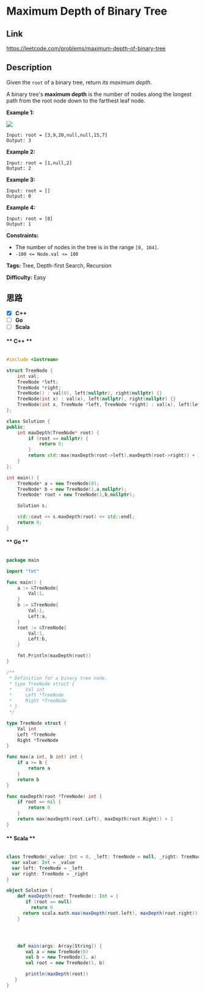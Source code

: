 


# Maximum Depth of Binary Tree

## Link

https://leetcode.com/problems/maximum-depth-of-binary-tree


## Description

Given the `root` of a binary tree, return _its maximum depth_.

A binary tree's **maximum depth**  is the number of nodes along the longest
path from the root node down to the farthest leaf node.



**Example 1:**

![](https://assets.leetcode.com/uploads/2020/11/26/tmp-tree.jpg)
            Input: root = [3,9,20,null,null,15,7]    Output: 3    

**Example 2:**
            Input: root = [1,null,2]    Output: 2    

**Example 3:**
            Input: root = []    Output: 0    

**Example 4:**
            Input: root = [0]    Output: 1    



**Constraints:**

  * The number of nodes in the tree is in the range `[0, 104]`.
  * `-100 <= Node.val <= 100`


**Tags:** Tree, Depth-first Search, Recursion

**Difficulty:** Easy

## 思路

[title]: https://leetcode.com/problems/maximum-depth-of-binary-tree


- [X] **C++**
- [ ] **Go**
- [ ] **Scala**

<!-- tabs:start -->

#### ** C++ **

``` cpp

#include <iostream>

struct TreeNode {
    int val;
    TreeNode *left;
    TreeNode *right;
    TreeNode() : val(0), left(nullptr), right(nullptr) {}
    TreeNode(int x) : val(x), left(nullptr), right(nullptr) {}
    TreeNode(int x, TreeNode *left, TreeNode *right) : val(x), left(left), right(right) {}
};

class Solution {
public:
    int maxDepth(TreeNode* root) {
        if (root == nullptr) {
            return 0;
        }
        return std::max(maxDepth(root->left),maxDepth(root->right)) + 1;
    }
};

int main() {
    TreeNode* a = new TreeNode(0);
    TreeNode* b = new TreeNode(1,a,nullptr);
    TreeNode* root = new TreeNode(1,b,nullptr);

    Solution s;

    std::cout << s.maxDepth(root) << std::endl;
    return 0;
}


```

#### ** Go **

``` go

package main

import "fmt"

func main() {
	a := &TreeNode{
		Val:1,
	}
	b := &TreeNode{
		Val:1,
		Left:a,
	}
	root := &TreeNode{
		Val:1,
		Left:b,
	}

	fmt.Println(maxDepth(root))
}

/**
 * Definition for a binary tree node.
 * type TreeNode struct {
 *     Val int
 *     Left *TreeNode
 *     Right *TreeNode
 * }
 */

type TreeNode struct {
    Val int
    Left *TreeNode
    Right *TreeNode
}

func max(a int, b int) int {
	if a >= b {
		return a
	}
	return b
}

func maxDepth(root *TreeNode) int {
    if root == nil {
		return 0
	}
	return max(maxDepth(root.Left), maxDepth(root.Right)) + 1
}

```

#### ** Scala **

``` scala

class TreeNode(_value: Int = 0, _left: TreeNode = null, _right: TreeNode = null) {
  var value: Int = _value
  var left: TreeNode = _left
  var right: TreeNode = _right
}

object Solution {
    def maxDepth(root: TreeNode): Int = {
       if (root == null)
         return 0
      return scala.math.max(maxDepth(root.left), maxDepth(root.right)) + 1
    }




    def main(args: Array[String]) {
       val a = new TreeNode(0)
       val b = new TreeNode(1, a)
       val root = new TreeNode(1, b)

       println(maxDepth(root))
   }
}

```

<!-- tabs:end -->
